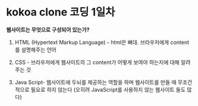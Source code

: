 # kokoa clone 코딩 1일차

**웹사이트는 무엇으로 구성되어 있는가?**

1. HTML (Hypertext Markup Language) - html은 뼈대. 브라우저에게 content를 설명해주는 언어

2. CSS - 브라우저에게 웹사이트의 그 content가 어떻게 보여야 하는지에 대해 알려주는 것

3. Java Script- 웹사이트에 두뇌를 제공하는 역할을 하며 웹사이트를 만들 때 무조건적으로 필요로 하지 않는다 (오히려 JavaScript를 사용하지 않는 웹사이트 들도 많다)

   